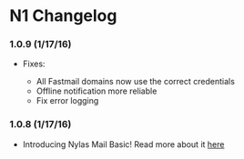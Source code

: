 # N1 Changelog

### 1.0.9 (1/17/16)

- Fixes:

  + All Fastmail domains now use the correct credentials
  + Offline notification more reliable
  + Fix error logging

### 1.0.8 (1/17/16)

- Introducing Nylas Mail Basic! Read more about it [here](https://blog.nylas.com/nylas-mail-is-now-free-8350d6a1044d)

